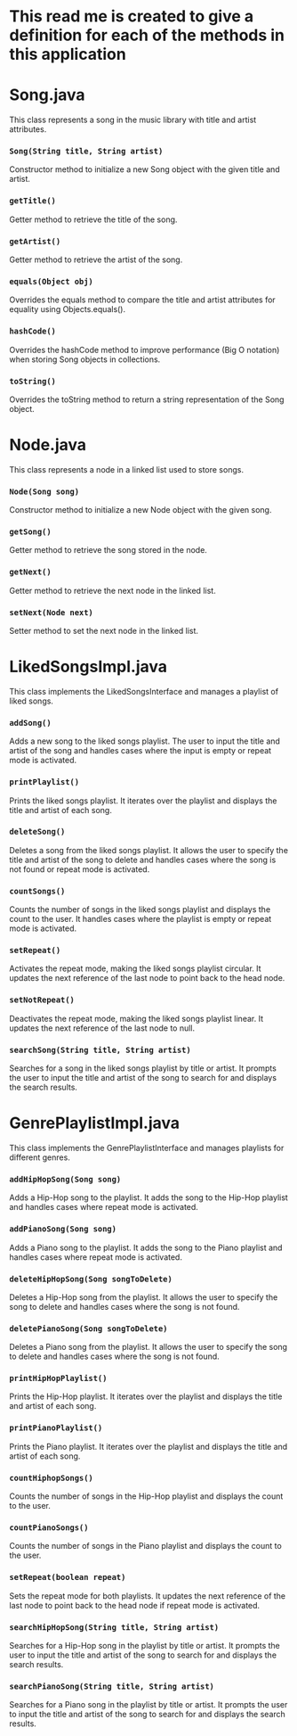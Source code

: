 # This read me is created to give a definition for each of the methods in this application 


# Song.java

This class represents a song in the music library with title and artist attributes.

### `Song(String title, String artist)`
Constructor method to initialize a new Song object with the given title and artist.

### `getTitle()`
Getter method to retrieve the title of the song.

### `getArtist()`
Getter method to retrieve the artist of the song.

### `equals(Object obj)`
Overrides the equals method to compare the title and artist attributes for equality using Objects.equals().

### `hashCode()`
Overrides the hashCode method to improve performance (Big O notation) when storing Song objects in collections.

### `toString()`
Overrides the toString method to return a string representation of the Song object.

# Node.java

This class represents a node in a linked list used to store songs.

### `Node(Song song)`
Constructor method to initialize a new Node object with the given song.

### `getSong()`
Getter method to retrieve the song stored in the node.

### `getNext()`
Getter method to retrieve the next node in the linked list.

### `setNext(Node next)`
Setter method to set the next node in the linked list.

# LikedSongsImpl.java

This class implements the LikedSongsInterface and manages a playlist of liked songs.

### `addSong()`
Adds a new song to the liked songs playlist. The user to input the title and artist of the song and handles cases where the input is empty or repeat mode is activated.

### `printPlaylist()`
Prints the liked songs playlist. It iterates over the playlist and displays the title and artist of each song.

### `deleteSong()`
Deletes a song from the liked songs playlist. It allows the user to specify the title and artist of the song to delete and handles cases where the song is not found or repeat mode is activated.

### `countSongs()`
Counts the number of songs in the liked songs playlist and displays the count to the user. It handles cases where the playlist is empty or repeat mode is activated.

### `setRepeat()`
Activates the repeat mode, making the liked songs playlist circular. It updates the next reference of the last node to point back to the head node.

### `setNotRepeat()`
Deactivates the repeat mode, making the liked songs playlist linear. It updates the next reference of the last node to null.

### `searchSong(String title, String artist)`
Searches for a song in the liked songs playlist by title or artist. It prompts the user to input the title and artist of the song to search for and displays the search results.

# GenrePlaylistImpl.java

This class implements the GenrePlaylistInterface and manages playlists for different genres.

### `addHipHopSong(Song song)`
Adds a Hip-Hop song to the playlist. It adds the song to the Hip-Hop playlist and handles cases where repeat mode is activated.

### `addPianoSong(Song song)`
Adds a Piano song to the playlist. It adds the song to the Piano playlist and handles cases where repeat mode is activated.

### `deleteHipHopSong(Song songToDelete)`
Deletes a Hip-Hop song from the playlist. It allows the user to specify the song to delete and handles cases where the song is not found.

### `deletePianoSong(Song songToDelete)`
Deletes a Piano song from the playlist. It allows the user to specify the song to delete and handles cases where the song is not found.

### `printHipHopPlaylist()`
Prints the Hip-Hop playlist. It iterates over the playlist and displays the title and artist of each song.

### `printPianoPlaylist()`
Prints the Piano playlist. It iterates over the playlist and displays the title and artist of each song.

### `countHiphopSongs()`
Counts the number of songs in the Hip-Hop playlist and displays the count to the user.

### `countPianoSongs()`
Counts the number of songs in the Piano playlist and displays the count to the user.

### `setRepeat(boolean repeat)`
Sets the repeat mode for both playlists. It updates the next reference of the last node to point back to the head node if repeat mode is activated.

### `searchHipHopSong(String title, String artist)`
Searches for a Hip-Hop song in the playlist by title or artist. It prompts the user to input the title and artist of the song to search for and displays the search results.

### `searchPianoSong(String title, String artist)`
Searches for a Piano song in the playlist by title or artist. It prompts the user to input the title and artist of the song to search for and displays the search results.
